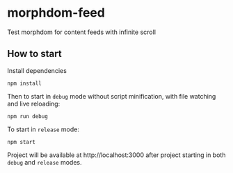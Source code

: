 # morphdom-feed

Test morphdom for content feeds with infinite scroll

## How to start

Install dependencies

```
npm install
```

Then to start in `debug` mode without script minification, with file watching and live reloading:

```
npm run debug
```

To start in `release` mode:

```
npm start
```

Project will be available at http://localhost:3000 after project starting in both `debug` and `release` modes.